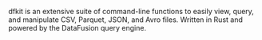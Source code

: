 dfkit is an extensive suite of command-line functions to easily view, query, and manipulate CSV, Parquet, JSON, and Avro files. Written in Rust and powered by the DataFusion query engine.
